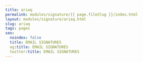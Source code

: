 ```yaml
---
title: ariaq
permalink: modules/signature/{{ page.fileSlug }}/index.html
layout: modules/signature/ariaq.html
slug: ariaq
tags: pages
seo:
  noindex: false
  title: EMAIL SIGNATURES
  og:title: EMAIL SIGNATURES
  twitter:title: EMAIL SIGNATURES
---
```



